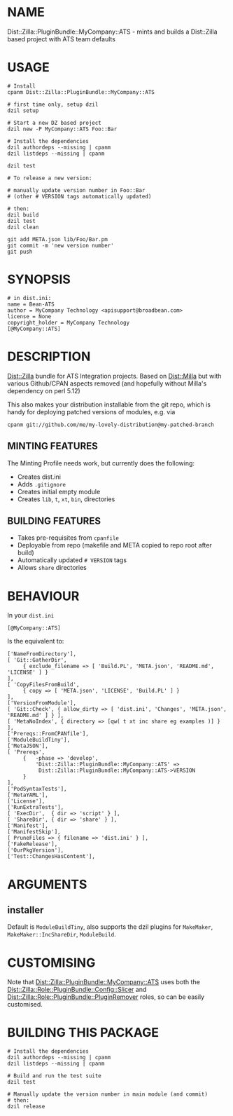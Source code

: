 # NAME

Dist::Zilla::PluginBundle::MyCompany::ATS - mints and builds a Dist::Zilla based project with ATS team defaults

# USAGE

    # Install
    cpanm Dist::Zilla::PluginBundle::MyCompany::ATS

    # first time only, setup dzil
    dzil setup

    # Start a new DZ based project
    dzil new -P MyCompany::ATS Foo::Bar

    # Install the dependencies
    dzil authordeps --missing | cpanm
    dzil listdeps --missing | cpanm

    dzil test

    # To release a new version:

    # manually update version number in Foo::Bar
    # (other # VERSION tags automatically updated)

    # then:
    dzil build
    dzil test
    dzil clean

    git add META.json lib/Foo/Bar.pm
    git commit -m 'new version number'
    git push

# SYNOPSIS

    # in dist.ini:
    name = Bean-ATS
    author = MyCompany Technology <apisupport@broadbean.com>
    license = None
    copyright_holder = MyCompany Technology
    [@MyCompany::ATS]

# DESCRIPTION

[Dist::Zilla](https://metacpan.org/pod/Dist::Zilla) bundle for ATS Integration projects. Based on [Dist::Milla](https://metacpan.org/pod/Dist::Milla) but
with various Github/CPAN aspects removed (and hopefully without Milla's
dependency on perl 5.12)

This also makes your distribution installable from the git repo, which is handy
for deploying patched versions of modules, e.g. via

    cpanm git://github.com/me/my-lovely-distribution@my-patched-branch

## MINTING FEATURES

The Minting Profile needs work, but currently does the following:

- Creates dist.ini
- Adds `.gitignore`
- Creates initial empty module
- Creates `lib`, `t`, `xt`, `bin`, directories

## BUILDING FEATURES

- Takes pre-requisites from `cpanfile`
- Deployable from repo (makefile and META copied to repo root after build)
- Automatically updated `# VERSION` tags
- Allows `share` directories

# BEHAVIOUR

In your `dist.ini`

    [@MyCompany::ATS]

Is the equivalent to:

    ['NameFromDirectory'],
    [ 'Git::GatherDir',
         { exclude_filename => [ 'Build.PL', 'META.json', 'README.md', 'LICENSE' ] }
    ],
    [ 'CopyFilesFromBuild',
         { copy => [ 'META.json', 'LICENSE', 'Build.PL' ] }
    ],
    ['VersionFromModule'],
    [ 'Git::Check', { allow_dirty => [ 'dist.ini', 'Changes', 'META.json', 'README.md' ] } ],
    [ 'MetaNoIndex', { directory => [qw( t xt inc share eg examples )] } ],
    ['Prereqs::FromCPANfile'],
    ['ModuleBuildTiny'],
    ['MetaJSON'],
    [ 'Prereqs',
         {   -phase => 'develop',
             'Dist::Zilla::PluginBundle::MyCompany::ATS' =>
              Dist::Zilla::PluginBundle::MyCompany::ATS->VERSION
         }
    ],
    ['PodSyntaxTests'],
    ['MetaYAML'],
    ['License'],
    ['RunExtraTests'],
    [ 'ExecDir',  { dir => 'script' } ],
    [ 'ShareDir', { dir => 'share' } ],
    ['Manifest'],
    ['ManifestSkip'],
    [ PruneFiles => { filename => 'dist.ini' } ],
    ['FakeRelease'],
    ['OurPkgVersion'],
    ['Test::ChangesHasContent'],

# ARGUMENTS

## installer

Default is `ModuleBuildTiny`, also supports the dzil plugins for `MakeMaker`,
`MakeMaker::IncShareDir`, `ModuleBuild`.

# CUSTOMISING

Note that [Dist::Zilla::PluginBundle::MyCompany::ATS](https://metacpan.org/pod/Dist::Zilla::PluginBundle::MyCompany::ATS) uses both the
[Dist::Zilla::Role::PluginBundle::Config::Slicer](https://metacpan.org/pod/Dist::Zilla::Role::PluginBundle::Config::Slicer) and
[Dist::Zilla::Role::PluginBundle::PluginRemover](https://metacpan.org/pod/Dist::Zilla::Role::PluginBundle::PluginRemover) roles, so can be easily
customised.

# BUILDING THIS PACKAGE

    # Install the dependencies
    dzil authordeps --missing | cpanm
    dzil listdeps --missing | cpanm

    # Build and run the test suite
    dzil test

    # Manually update the version number in main module (and commit)
    # then:
    dzil release
